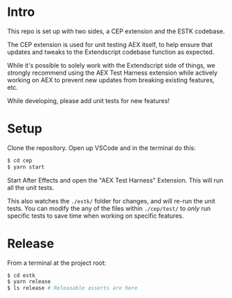 # Intro

This repo is set up with two sides, a CEP extension and the ESTK codebase.

The CEP extension is used for unit testing AEX itself, to help ensure that updates and tweaks to the Extendscript codebase function as expected.

While it's possible to solely work with the Extendscript side of things, we strongly recommend using the AEX Test Harness extension while actively working on AEX to prevent new updates from breaking existing features, etc.

While developing, please add unit tests for new features!

# Setup

Clone the repository. Open up VSCode and in the terminal do this:

```bash
$ cd cep
$ yarn start
```

Start After Effects and open the "AEX Test Harness" Extension. This will run all the unit tests.

This also watches the `./estk/` folder for changes, and will re-run the unit tests. You can modify the any of the files within `./cep/test/` to _only_ run specific tests to save time when working on specific features.

# Release

From a terminal at the project root:

```bash
$ cd estk
$ yarn release
$ ls release # Releasable asserts are here
```
